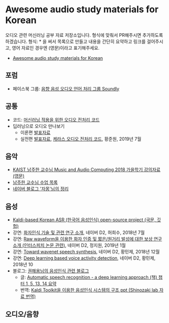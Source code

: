 # Awesome audio study materials for Korean

오디오 관련 머신러닝 공부 자료 저장소입니다. 형식에 맞춰서 PR해주시면 추가하도록 하겠습니다.
형식: * 을 써서 목록으로 만들고 내용을 간단히 요약하고 링크를 걸어주시고, 영어 자료인 경우엔 (영문)이라고 표기해주세요.
 * [Awesome audio study materials for Korean](https://github.com/keunwoochoi/awesome-audio-study-materials-for-korean)

## 포럼
 * 페이스북 그룹: [음향 음성 오디오 언어 처리 그룹 Soundly](https://www.facebook.com/groups/soundly/)

## 공통
 * 코드: [머신러닝 적용을 위한 오디오 전처리 코드](https://github.com/scpark20/audio-preprocessing-practice?fbclid=IwAR3_Yx753Sab-E4ifDNtrZUJ1HSC_5cs-r5nQSCkKqPQP67g-EkWvJDdR1o)
 * 딥러닝으로 오디오 만나보기 
   - 이론편 [발표자료](https://docs.google.com/presentation/d/18a4EyWXfyHsm9lhMPY1G-dZ9k5AC8s_yaK25Sa2xyj0/edit)
   - 실전편 [발표자료](https://docs.google.com/presentation/d/1coPBGTMYyHbX7hDV_gNrVgkeQ65kVOnuN4EKq2lsv1o/edit?fbclid=IwAR3HjnF6FFrGWX-7orNdmYhPuHSm11XRcaPTXWyGkgv_JCjj6lfDKKa0Su8#slide=id.p), [케라스 오디오 전처리 코드](https://github.com/nuxlear/keras-audio?fbclid=IwAR1qdxWHk_T1hxScFECGdeFj7FIP20dyuwlS6mwDvv2WoLfR_PIPtTeHpvE), 황준원, 2019년 7월

## 음악
 * [KAIST 남주한 교수님 Music and Audio Computing 2018 가을학기 강의자료 (영문)](https://juhannam.github.io/ctp431/2018/?fbclid=IwAR3iObrJU2A5K3JOBqEcT-Qvf_v1Rr4E_r0fprJDUP4IJisdlH6M0U0jJts)
 * [남주한 교수님 수업 목록](http://mac.kaist.ac.kr/~juhan/teaching.html?fbclid=IwAR32Aw-1--W4F-A0jKfyDzpJa5IWvT72Qy8A9se2ZW2zoYnPTl_tZe-7kX0)
 * [네이버 블로그 '자몽'님의 정리](http://blog.naver.com/PostList.nhn?blogId=rkdwnsdud555&from=postList&categoryNo=61)

## 음성
 * [Kaldi-based Korean ASR (한국어 음성인식) open-source project (국문, 깃헙)](https://github.com/goodatlas/zeroth)
  * 강연: [화자인식 기술 및 관련 연구 소개](https://www.youtube.com/watch?v=HzgCnlre4EE&fbclid=IwAR00Qkgb_WG_DJCmcAUOI_dgB5_KHhhMi2a-CDOAfadhsmR6RCauwmdOkmg), 네이버 D2, 허희수, 2018년 7월
  * 강연: [Raw waveform을 이용한 화자 인증 및 짧은/원거리 발성에 대한 보상 연구 소개 (인터스피치 논문 관련)](https://www.youtube.com/watch?v=g0pvHkq-BIA), 네이버 D2, 정지원, 2019년 1월
  * 강연: [Toward wavenet speech synthesis](https://www.youtube.com/watch?v=m2A9g6Xu91I), 네이버 D2, 황민제, 2018년 12월 
  * 강연: [Deep learning based voice activity detection](https://www.youtube.com/watch?v=RusQYxl_xEo), 네이버 D2, 황민제, 2018년 10
  * 블로그: [권해용님의 음성인식 관련 블로그](https://gogyzzz.blogspot.com)
    - 글: [Automatic speech recognition - a deep learning approach (책) 챕터 1, 5, 13, 14 요약](https://gogyzzz.blogspot.com/2018/08/automatic-speech-recognition-deep.html?fbclid=IwAR2Tho2avcW3-UO292R5JDDMe0XoEi7TukfEoqCj9u1ZMEFUbY6jWUhUhAw)
    - 번역: [Kaldi Toolkit을 이용한 음성인식 시스템의 구조 ppt (Shinozaki lab 자료 번역)](https://gogyzzz.blogspot.com/2017/08/construction-speech-recognition-system.html)

## 오디오/음향
